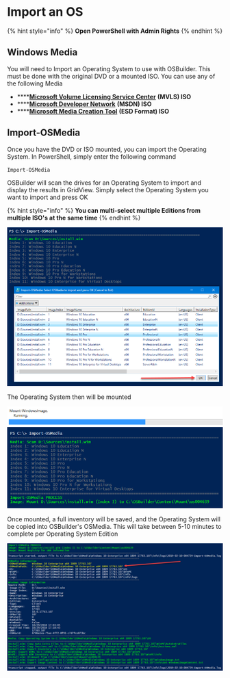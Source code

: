 # Import an OS

{% hint style="info" %}
**Open PowerShell with Admin Rights**
{% endhint %}

## Windows Media

You will need to Import an Operating System to use with OSBuilder.  This must be done with the original DVD or a mounted ISO.  You can use any of the following Media

* \*\*\*\*[**Microsoft Volume Licensing Service Center**](https://www.microsoft.com/Licensing/servicecenter/default.aspx) **\(MVLS\) ISO**
* \*\*\*\*[**Microsoft Developer Network**](https://msdn.microsoft.com) **\(MSDN\) ISO**
* \*\*\*\*[**Microsoft Media Creation Tool**](https://www.microsoft.com/en-us/software-download/windows10) **\(ESD Format\) ISO**

## Import-OSMedia

Once you have the DVD or ISO mounted, you can import the Operating System.  In PowerShell, simply enter the following command

```text
Import-OSMedia
```

OSBuilder will scan the drives for an Operating System to import and display the results in GridView.  Simply select the Operating System you want to import and press OK

{% hint style="info" %}
**You can multi-select multiple Editions from multiple ISO's at the same time**
{% endhint %}

![](../../../.gitbook/assets/2019-02-10_0-41-26.png)

The Operating System then will be mounted

![](../../../.gitbook/assets/2019-02-10_0-47-01.png)

Once mounted, a full inventory will be saved, and the Operating System will be copied into OSBuilder's OSMedia.  This will take between 5-10 minutes to complete per Operating System Edition

![](../../../.gitbook/assets/2019-02-10_0-49-20.png)



